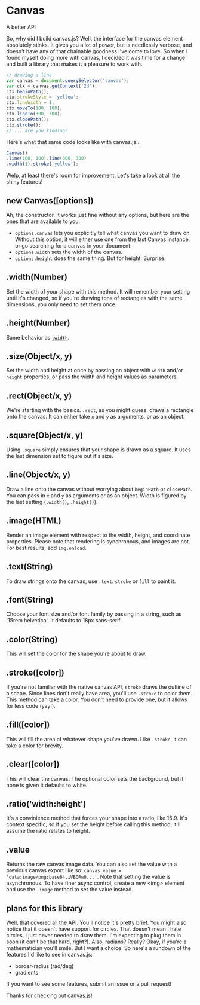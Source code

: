 # Canvas

A better API

So, why did I build canvas.js? Well, the interface for the canvas element absolutely stinks. It gives you a lot of power, but is needlessly verbose, and doesn't have any of that chainable goodness I've come to love. So when I found myself doing more with canvas, I decided it was time for a change and built a library that makes it a pleasure to work with.


```javascript
// drawing a line
var canvas = document.querySelector('canvas');
var ctx = canvas.getContext('2d');
ctx.beginPath();
ctx.strokeStyle = 'yellow';
ctx.lineWidth = 1;
ctx.moveTo(100, 100);
ctx.lineTo(300, 300);
ctx.closePath();
ctx.stroke();
// ... are you kidding?
```

Here's what that same code looks like with canvas.js...

```javascript
Canvas()
.line(100, 100).line(300, 300)
.width(1).stroke('yellow');
```

Welp, at least there's room for improvement. Let's take a look at all the shiny features!

## new Canvas([options])

Ah, the constructor. It works just fine without any options, but here are the ones that are available to you:
- `options.canvas` lets you explicitly tell what canvas you want to draw on. Without this option, it will either use one from the last Canvas instance, or go searching for a canvas in your document.
- `options.width` sets the width of the canvas.
- `options.height` does the same thing. But for height. Surprise.

## .width(Number)

Set the width of your shape with this method. It will remember your setting until it's changed, so if you're drawing tons of rectangles with the same dimensions, you only need to set them once.

## .height(Number)

Same behavior as [`.width`](#widthnumber).

## .size(Object/x, y)

Set the width and height at once by passing an object with `width` and/or `height` properties, or pass the width and height values as parameters.

## .rect(Object/x, y)

We're starting with the basics. `.rect`, as you might guess, draws a rectangle onto the canvas. It can either take `x` and `y` as arguments, or as an object.

## .square(Object/x, y)

Using `.square` simply ensures that your shape is drawn as a square. It uses the last dimension set to figure out it's size.

## .line(Object/x, y)

Draw a line onto the canvas without worrying about `beginPath` or `closePath`. You can pass in `x` and `y` as arguments or as an object. Width is figured by the last setting (`.width()`, `.height()`).

## .image(HTML)

Render an image element with respect to the width, height, and coordinate properties. Please note that rendering is synchronous, and images are not. For best results, add `img.onload`.

## .text(String)

To draw strings onto the canvas, use `.text`. `stroke` or `fill` to paint it.

## .font(String)

Choose your font size and/or font family by passing in a string, such as '15rem helvetica'. It defaults to 18px sans-serif.

## .color(String)

This will set the color for the shape you're about to draw.

## .stroke([color])

If you're not familiar with the native canvas API, `stroke` draws the outline of a shape. Since lines don't really have area, you'll use `.stroke` to color them. This method can take a color. You don't need to provide one, but it allows for less code (yay!).

## .fill([color])

This will fill the area of whatever shape you've drawn. Like `.stroke`, it can take a color for brevity.

## .clear([color])

This will clear the canvas. The optional color sets the background, but if none is given it defaults to white.

## .ratio('width:height')

It's a convinience method that forces your shape into a ratio, like 16:9. It's context specific, so if you set the height before calling this method, it'll assume the ratio relates to height.

## .value

Returns the raw canvas image data. You can also set the value with a previous canvas export like so: `canvas.value = 'data:image/png;base64,iVBORw0...'`. Note that setting the value is asynchronous. To have finer async control, create a new &lt;img&gt; element and use the `.image` method to set the value instead.

## plans for this library

Well, that covered all the API. You'll notice it's pretty brief. You might also notice that it doesn't have support for circles. That doesn't mean I hate circles, I just never needed to draw them. I'm expecting to plug them in soon (it can't be that hard, right?). Also, radians? Really? Okay, if you're a mathematician you'll smile. But I want a choice. So here's a rundown of the features I'd like to see in canvas.js:

- border-radius (rad/deg)
- gradients

If you want to see some features, submit an issue or a pull request!

Thanks for checking out canvas.js!
